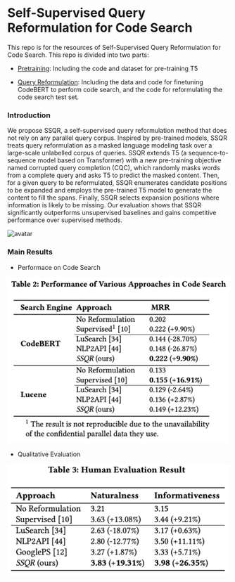 # Self-Supervised Query Reformulation for Code Search
This repo is for the resources of Self-Supervised Query Reformulation for
Code Search. This repo is divided into two parts:

* [Pretraining](https://anonymous.4open.science/r/FSE2023-4287/Pretraining/README.md): Including the code and dataset for pre-training T5

* [Query Reformulation](https://anonymous.4open.science/r/FSE2023-4287/Query%20Reformulation/README.md): Including the data and code for finetuning CodeBERT to perform code search, and the code for reformulating the code search test set.

### Introduction

We propose SSQR, a self-supervised query reformulation method that does not rely on any parallel query corpus. Inspired by pre-trained models, SSQR treats query reformulation as a masked language modeling task over a large-scale unlabelled corpus of queries. SSQR extends T5 (a sequence-to-sequence model based on Transformer) with a new pre-training objective named corrupted query completion (CQC), which randomly masks words from a complete query and asks T5 to predict the masked content. Then, for a given query to be reformulated, SSQR enumerates candidate positions to be expanded and employs the pre-trained T5 model to generate the content to fill the spans. Finally, SSQR selects expansion positions where information is likely to be missing. Our evaluation shows that SSQR significantly outperforms unsupervised baselines and gains competitive performance over supervised methods.

![avatar](framework.png)

### Main Results

- Performace on Code Search

![avatar](CodeSearchResult.png)

* Qualitative Evaluation

![avatar](HumanEvaluationResult.png)